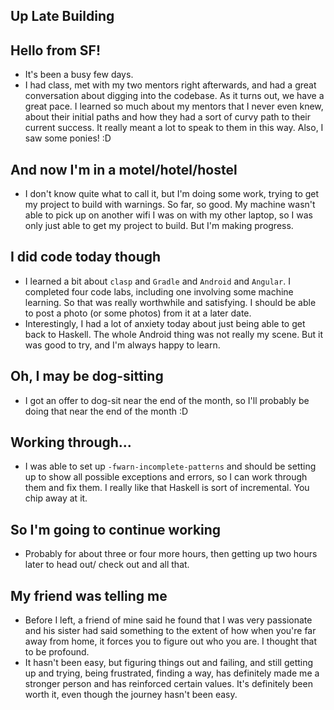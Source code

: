 ## Up Late Building

## Hello from SF!
- It's been a busy few days. 
- I had class, met with my two mentors right afterwards, and had a great conversation about digging into the codebase.
  As it turns out, we have a great pace. I learned so much about my mentors that I never even knew, about their initial paths
  and how they had a sort of curvy path to their current success. It really meant a lot to speak to them in this way. 
  Also, I saw some ponies! :D
  
## And now I'm in a motel/hotel/hostel
- I don't know quite what to call it, but I'm doing some work, trying to get my project to build with warnings. So far, 
  so good. My machine wasn't able to pick up on another wifi I was on with my other laptop, so I was only just able to 
  get my project to build. But I'm making progress.
  
## I did code today though
- I learned a bit about ```clasp``` and ```Gradle``` and ```Android``` and ```Angular```. I completed four code labs,
  including one involving some machine learning. So that was really worthwhile and satisfying. I should be able to post 
  a photo (or some photos) from it at a later date. 
- Interestingly, I had a lot of anxiety today about just being able to get back to Haskell. The whole Android thing was not
  really my scene. But it was good to try, and I'm always happy to learn. 
  
## Oh, I may be dog-sitting
- I got an offer to dog-sit near the end of the month, so I'll probably be doing that near the end of the month :D

## Working through...
- I was able to set up ```-fwarn-incomplete-patterns``` and should be setting up to show all possible exceptions and errors,
  so I can work through them and fix them. I really like that Haskell is sort of incremental. You chip away at it.
  
## So I'm going to continue working
- Probably for about three or four more hours, then getting up two hours later to head out/ check out and all that.

## My friend was telling me
- Before I left, a friend of mine said he found that I was very passionate and his sister had said something to the extent of 
  how when you're far away from home, it forces you to figure out who you are. I thought that to be profound.
- It hasn't been easy, but figuring things out and failing, and still getting up and trying, being frustrated, finding a way,
  has definitely made me a stronger person and has reinforced certain values. It's definitely been worth it, even though the journey
  hasn't been easy.
  
